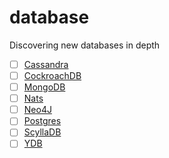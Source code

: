 # database

Discovering new databases in depth

- [ ] [Cassandra](./cassandra)
- [ ] [CockroachDB](./cockroachdb)
- [ ] [MongoDB](./mongodb)
- [ ] [Nats](./nats)
- [ ] [Neo4J](./neo4j)
- [ ] [Postgres](./postgres)
- [ ] [ScyllaDB](./scylladb)
- [ ] [YDB](./ydb)
